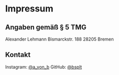 # Impressum

## Angaben gemäß § 5 TMG

Alexander Lehmann
Bismarckstr. 188
28205 Bremen

## Kontakt

Instagram: [@a_von_b](https://www.instagram.com/a_von_b/)
GitHub: [@bsplt](https://github.com/bsplt)
